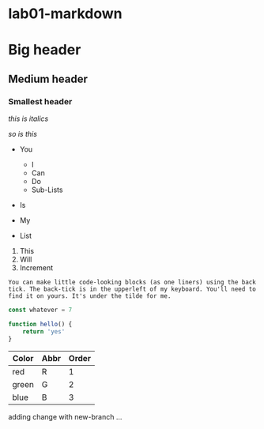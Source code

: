 # lab01-markdown

# Big header

## Medium header

### Smallest header

_this is italics_

*so is this*

- You
    - I
    - Can
    - Do
    - Sub-Lists

- Is
- My
- List

1) This
1) Will
2) Increment

`You can make little code-looking blocks (as one liners) using the back tick. The back-tick is in the upperleft of my keyboard. You'll need to find it on yours. It's under the tilde for me.`

```js
const whatever = 7

function hello() {
    return 'yes'
}
```

Color|Abbr|Order
---|---|---
red | R | 1
green | G | 2
blue | B | 3

adding change with new-branch ...
